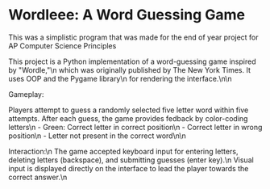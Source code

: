 # Wordleee: A Word Guessing Game
This was a simplistic program that was made for the end of year project for AP Computer Science Principles

This project is a Python implementation of a word-guessing game inspired by "Wordle,"\n
which was originally published by The New York Times. It uses OOP and the Pygame library\n
for rendering the interface.\n\n

Gameplay:

  Players attempt to guess a randomly selected five letter word within five attempts.
  After each guess, the game provides fedback by color-coding letters\n
    - Green: Correct letter in correct position\n
    - Correct letter in wrong position\n
    - Letter not present in the correct word\n\n

Interaction:\n
  The game accepted keyboard input for entering letters, deleting letters (backspace), and submitting guesses (enter key).\n
  Visual input is displayed directly on the interface to lead the player towards the correct answer.\n

